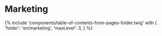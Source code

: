 # Marketing

{% include 'components/table-of-contents-from-pages-folder.twig' with {
  'folder': 'en/marketing',
  'maxLevel': 3,
} %}
